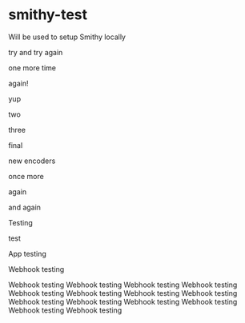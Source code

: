 # smithy-test
Will be used to setup Smithy locally

try and try again

one more time

again!

yup

two

three

final

new encoders

once more

again

and again

Testing

test

App testing

Webhook testing

Webhook testing
Webhook testing
Webhook testing
Webhook testing
Webhook testing
Webhook testing
Webhook testing
Webhook testing
Webhook testing
Webhook testing
Webhook testing
Webhook testing
Webhook testing
Webhook testing